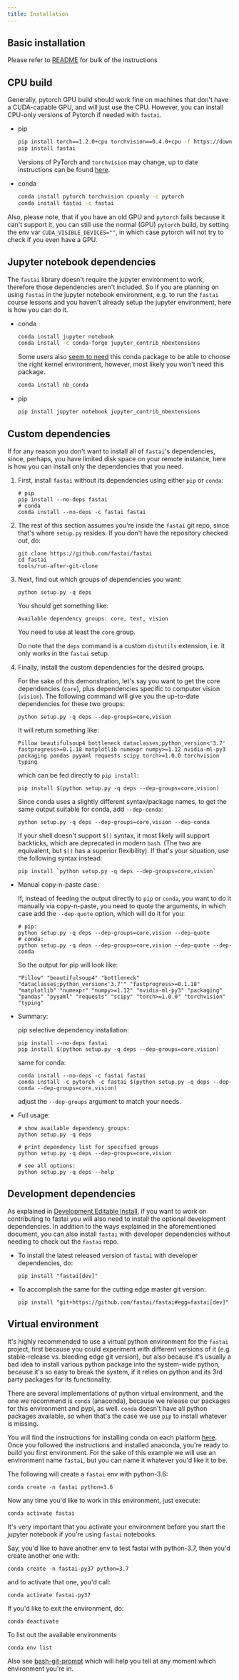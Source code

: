 ```yaml
---
title: Installation
---
```


## Basic installation

Please refer to [README](https://github.com/fastai/fastai/blob/master/README.md#installation) for bulk of the instructions

## CPU build

Generally, pytorch GPU build should work fine on machines that don't have a CUDA-capable GPU, and will just use the CPU. However, you can install CPU-only versions of Pytorch if needed with `fastai`.

* pip

   ```bash
   pip install torch==1.2.0+cpu torchvision==0.4.0+cpu -f https://download.pytorch.org/whl/torch_stable.html
   pip install fastai
   ```

   Versions of PyTorch and `torchvision` may change, up to date instructions can be found [here](https://pytorch.org/get-started/locally/).

* conda

   ```bash
   conda install pytorch torchvision cpuonly -c pytorch
   conda install fastai -c fastai
   ```

Also, please note, that if you have an old GPU and `pytorch` fails because it can't support it, you can still use the normal (GPU) `pytorch` build, by setting the env var `CUDA_VISIBLE_DEVICES=""`, in which case pytorch will not try to check if you even have a GPU.


## Jupyter notebook dependencies

The `fastai` library doesn't require the jupyter environment to work, therefore those dependencies aren't included. So if you are planning on using `fastai` in the jupyter notebook environment, e.g. to run the `fastai` course lessons and you haven't already setup the jupyter environment, here is how you can do it.


* conda

   ```bash
   conda install jupyter notebook
   conda install -c conda-forge jupyter_contrib_nbextensions
   ```

   Some users also [seem to need](https://stackoverflow.com/questions/39604271/conda-environments-not-showing-up-in-jupyter-notebook) this conda package to be able to choose the right kernel environment, however, most likely you won't need this package.

   ```bash
   conda install nb_conda
   ```

* pip

   ```bash
   pip install jupyter notebook jupyter_contrib_nbextensions
   ```


## Custom dependencies

If for any reason you don't want to install all of `fastai`'s dependencies, since, perhaps, you have limited disk space on your remote instance, here is how you can install only the dependencies that you need.

1. First, install `fastai` without its dependencies using either `pip` or `conda`:

   ```
   # pip
   pip install --no-deps fastai
   # conda
   conda install --no-deps -c fastai fastai
   ```

2. The rest of this section assumes you're inside the `fastai` git repo, since that's where `setup.py` resides. If you don't have the repository checked out, do:

   ```
   git clone https://github.com/fastai/fastai
   cd fastai
   tools/run-after-git-clone
   ```

3. Next, find out which groups of dependencies you want:

   ```
   python setup.py -q deps
   ```
   You should get something like:
   ```
   Available dependency groups: core, text, vision
   ```

   You need to use at least the `core` group.

   Do note that the `deps` command is a custom `distutils` extension, i.e. it only works in the `fastai` setup.

4. Finally, install the custom dependencies for the desired groups.

   For the sake of this demonstration, let's say you want to get the core dependencies (`core`), plus dependencies specific to computer vision (`vision`). The following command will give you the up-to-date dependencies for these two groups:

   ```
   python setup.py -q deps --dep-groups=core,vision
   ```
   It will return something like:
   ```
   Pillow beautifulsoup4 bottleneck dataclasses;python_version<'3.7' fastprogress>=0.1.18 matplotlib numexpr numpy>=1.12 nvidia-ml-py3 packaging pandas pyyaml requests scipy torch>=1.0.0 torchvision typing
   ```
   which can be fed directly to `pip install`:

   ```
   pip install $(python setup.py -q deps --dep-groups=core,vision)
   ```

   Since conda uses a slightly different syntax/package names, to get the same output suitable for conda, add `--dep-conda`:

   ```
   python setup.py -q deps --dep-groups=core,vision --dep-conda
   ```

   If your shell doesn't support `$()` syntax, it most likely will support backticks, which are deprecated in modern `bash`. (The two are equivalent, but `$()` has a superior flexibility). If that's your situation, use the following syntax instead:

   ```
   pip install `python setup.py -q deps --dep-groups=core,vision`
   ```

* Manual copy-n-paste case:

   If, instead of feeding the output directly to `pip` or `conda`, you want to do it manually via copy-n-paste, you need to quote the arguments, in which case add the `--dep-quote` option, which will do it for you:

   ```
   # pip:
   python setup.py -q deps --dep-groups=core,vision --dep-quote
   # conda:
   python setup.py -q deps --dep-groups=core,vision --dep-quote --dep-conda
   ```

   So the output for pip will look like:
   ```
   "Pillow" "beautifulsoup4" "bottleneck" "dataclasses;python_version<'3.7'" "fastprogress>=0.1.18" "matplotlib" "numexpr" "numpy>=1.12" "nvidia-ml-py3" "packaging" "pandas" "pyyaml" "requests" "scipy" "torch>=1.0.0" "torchvision" "typing"
   ```

* Summary:

   pip selective dependency installation:
   ```
   pip install --no-deps fastai
   pip install $(python setup.py -q deps --dep-groups=core,vision)
   ```

   same for conda:
   ```
   conda install --no-deps -c fastai fastai
   conda install -c pytorch -c fastai $(python setup.py -q deps --dep-conda --dep-groups=core,vision)
   ```

   adjust the `--dep-groups` argument to match your needs.


* Full usage:

   ```
   # show available dependency groups:
   python setup.py -q deps

   # print dependency list for specified groups
   python setup.py -q deps --dep-groups=core,vision

   # see all options:
   python setup.py -q deps --help
   ```


## Development dependencies

As explained in [Development Editable Install](/dev/develop.html#development-editable-install), if you want to work on contributing to fastai you will also need to install the optional development dependencies. In addition to the ways explained in the aforementioned document, you can also install `fastai` with developer dependencies without needing to check out the `fastai` repo.

* To install the latest released version of `fastai` with developer dependencies, do:

   `pip install "fastai[dev]"`

* To accomplish the same for the cutting edge master git version:

   `pip install "git+https://github.com/fastai/fastai#egg=fastai[dev]"`




## Virtual environment

It's highly recommended to use a virtual python environment for the `fastai` project, first because you could experiment with different versions of it (e.g. stable-release vs. bleeding edge git version), but also because it's usually a bad idea to install various python package into the system-wide python, because it's so easy to break the system, if it relies on python and its 3rd party packages for its functionality.

There are several implementations of python virtual environment, and the one we recommend is `conda` (anaconda), because we release our packages for this environment and pypi, as well. `conda` doesn't have all python packages available, so when that's the case we use `pip` to install whatever is missing.

You will find the instructions for installing conda on each platform [here](https://docs.anaconda.com/anaconda/install/). Once you followed the instructions and installed anaconda, you're ready to build you first environment. For the sake of this example we will use an environment name `fastai`, but you can name it whatever you'd like it to be.

The following will create a `fastai` env with python-3.6:

```
conda create -n fastai python=3.6
```

Now any time you'd like to work in this environment, just execute:

```
conda activate fastai
```

It's very important that you activate your environment before you start the jupyter notebook if you're using `fastai` notebooks.

Say, you'd like to have another env to test fastai with python-3.7, then you'd create another one with:

```
conda create -n fastai-py37 python=3.7
```

and to activate that one, you'd call:


```
conda activate fastai-py37
```

If you'd like to exit the environment, do:

```
conda deactivate
```

To list out the available environments
```
conda env list
```


Also see [bash-git-prompt](/dev/git.html#bash-git-prompt) which will help you tell at any moment which environment you're in.
